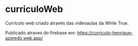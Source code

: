 # curriculoWeb
Currículo web criado através das videoaulas da While True. 

Publicado atraves do firebase em: https://curriculo-henrique-azeredo.web.app/

